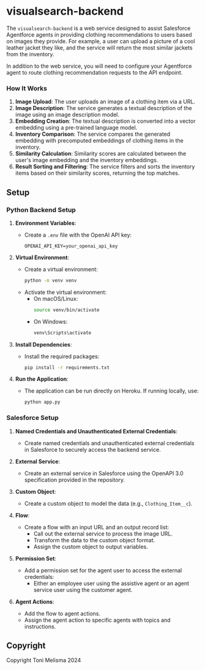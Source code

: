 # visualsearch-backend

The `visualsearch-backend` is a web service designed to assist Salesforce Agentforce agents in providing clothing recommendations to users based on images they provide. For example, a user can upload a picture of a cool leather jacket they like, and the service will return the most similar jackets from the inventory.

In addition to the web service, you will need to configure your Agentforce agent to route clothing recommendation requests to the API endpoint.

### How It Works

1. **Image Upload**: The user uploads an image of a clothing item via a URL.
2. **Image Description**: The service generates a textual description of the image using an image description model.
3. **Embedding Creation**: The textual description is converted into a vector embedding using a pre-trained language model.
4. **Inventory Comparison**: The service compares the generated embedding with precomputed embeddings of clothing items in the inventory.
5. **Similarity Calculation**: Similarity scores are calculated between the user's image embedding and the inventory embeddings.
6. **Result Sorting and Filtering**: The service filters and sorts the inventory items based on their similarity scores, returning the top matches.

## Setup

### Python Backend Setup

1. **Environment Variables**:
   - Create a `.env` file with the OpenAI API key:
     ```plaintext
     OPENAI_API_KEY=your_openai_api_key
     ```

2. **Virtual Environment**:
   - Create a virtual environment:
     ```bash
     python -m venv venv
     ```
   - Activate the virtual environment:
     - On macOS/Linux:
       ```bash
       source venv/bin/activate
       ```
     - On Windows:
       ```bash
       venv\Scripts\activate
       ```

3. **Install Dependencies**:
   - Install the required packages:
     ```bash
     pip install -r requirements.txt
     ```

4. **Run the Application**:
   - The application can be run directly on Heroku. If running locally, use:
     ```bash
     python app.py
     ```

### Salesforce Setup

1. **Named Credentials and Unauthenticated External Credentials**:
   - Create named credentials and unauthenticated external credentials in Salesforce to securely access the backend service.

2. **External Service**:
   - Create an external service in Salesforce using the OpenAPI 3.0 specification provided in the repository.

3. **Custom Object**:
   - Create a custom object to model the data (e.g., `Clothing_Item__c`).

4. **Flow**:
   - Create a flow with an input URL and an output record list:
     - Call out the external service to process the image URL.
     - Transform the data to the custom object format.
     - Assign the custom object to output variables.

5. **Permission Set**:
   - Add a permission set for the agent user to access the external credentials:
     - Either an employee user using the assistive agent or an agent service user using the customer agent.

6. **Agent Actions**:
   - Add the flow to agent actions.
   - Assign the agent action to specific agents with topics and instructions.

## Copyright
Copyright Toni Melisma 2024
